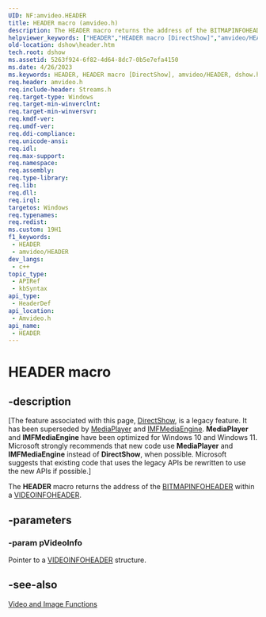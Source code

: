 ```yaml
---
UID: NF:amvideo.HEADER
title: HEADER macro (amvideo.h)
description: The HEADER macro returns the address of the BITMAPINFOHEADER within a VIDEOINFOHEADER.
helpviewer_keywords: ["HEADER","HEADER macro [DirectShow]","amvideo/HEADER","dshow.header"]
old-location: dshow\header.htm
tech.root: dshow
ms.assetid: 5263f924-6f82-4d64-8dc7-0b5e7efa4150
ms.date: 4/26/2023
ms.keywords: HEADER, HEADER macro [DirectShow], amvideo/HEADER, dshow.header
req.header: amvideo.h
req.include-header: Streams.h
req.target-type: Windows
req.target-min-winverclnt: 
req.target-min-winversvr: 
req.kmdf-ver: 
req.umdf-ver: 
req.ddi-compliance: 
req.unicode-ansi: 
req.idl: 
req.max-support: 
req.namespace: 
req.assembly: 
req.type-library: 
req.lib: 
req.dll: 
req.irql: 
targetos: Windows
req.typenames: 
req.redist: 
ms.custom: 19H1
f1_keywords:
 - HEADER
 - amvideo/HEADER
dev_langs:
 - c++
topic_type:
 - APIRef
 - kbSyntax
api_type:
 - HeaderDef
api_location:
 - Amvideo.h
api_name:
 - HEADER
---
```


# HEADER macro


## -description

\[The feature associated with this page, [DirectShow](/windows/win32/directshow/directshow), is a legacy feature. It has been superseded by [MediaPlayer](/uwp/api/Windows.Media.Playback.MediaPlayer) and [IMFMediaEngine](/windows/win32/api/mfmediaengine/nn-mfmediaengine-imfmediaengine). **MediaPlayer** and **IMFMediaEngine** have been optimized for Windows 10 and Windows 11. Microsoft strongly recommends that new code use **MediaPlayer** and **IMFMediaEngine** instead of **DirectShow**, when possible. Microsoft suggests that existing code that uses the legacy APIs be rewritten to use the new APIs if possible.\]

The <b>HEADER</b> macro returns the address of the <a href="/windows/desktop/api/wingdi/ns-wingdi-bitmapinfoheader">BITMAPINFOHEADER</a> within a <a href="/previous-versions/windows/desktop/api/amvideo/ns-amvideo-videoinfoheader">VIDEOINFOHEADER</a>.

## -parameters

### -param pVideoInfo

Pointer to a <a href="/previous-versions/windows/desktop/api/amvideo/ns-amvideo-videoinfoheader">VIDEOINFOHEADER</a> structure.

## -see-also

<a href="/windows/desktop/DirectShow/video-and-image-functions">Video and Image Functions</a>